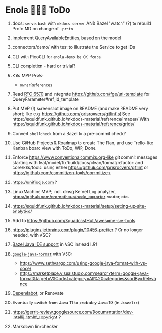 <!--
    SPDX-License-Identifier: Apache-2.0

    Copyright 2023 The Enola <https://enola.dev> Authors

    Licensed under the Apache License, Version 2.0 (the "License");
    you may not use this file except in compliance with the License.
    You may obtain a copy of the License at

        https://www.apache.org/licenses/LICENSE-2.0

    Unless required by applicable law or agreed to in writing, software
    distributed under the License is distributed on an "AS IS" BASIS,
    WITHOUT WARRANTIES OR CONDITIONS OF ANY KIND, either express or implied.
    See the License for the specific language governing permissions and
    limitations under the License.
-->

# Enola 🕵🏾‍♀️ ToDo

1. docs: `serve.bash` with `mkdocs server` AND Bazel "watch" (?) to rebuild Proto MD on change of `.proto`

1. Implement QueryAvailableEntities, based on the model
1. connectors/demo/ with test to illustrate the Service to get IDs
1. CLI with PicoCLI for `enola-demo be OK foo:a`
1. CLI completion - hard or trivial?

1. K8s MVP Proto

    - `ownerReferences`

1. Read [RFC 6570](https://www.rfc-editor.org/rfc/rfc6570) and integrate https://github.com/fge/uri-template for QueryParameter#ref_id_template

1. Put MVP (!) screenshot image on README (and make README very short; like e.g. https://github.com/jorisroovers/gitlint's)
   See https://squidfunk.github.io/mkdocs-material/reference/images/
   With https://squidfunk.github.io/mkdocs-material/reference/grids/

1. Convert `shellcheck` from a Bazel to a pre-commit check?

1. Use GitHub Projects & Roadmap to create The Plan, and use Trello-like Kanban board view with ToDo, WIP, Done.

1. Enforce https://www.conventionalcommits.org-like git commit messages starting with feat/model/fix/build/docs/clean/format/refactor: and core/k8s/tools:
   using either https://github.com/jorisroovers/gitlint or https://github.com/commitizen-tools/commitizen.

1. https://unifiedjs.com ?

1. LinuxMachine MVP; incl. dmsg Kernel Log analyzer, https://github.com/prometheus/node_exporter reader, etc.

1. https://squidfunk.github.io/mkdocs-material/setup/setting-up-site-analytics/

1. Add to https://github.com/SquadcastHub/awesome-sre-tools

1. https://plugins.jetbrains.com/plugin/10456-prettier ? Or no longer needed, with VSC?
1. [Bazel Java IDE support](https://github.com/vorburger/LearningBazel/blob/develop/ToDo.md) in VSC instead IJ?!
1. [`google-java-format`](https://github.com/google/google-java-format) with VSC:

    - https://www.sethvargo.com/using-google-java-format-with-vs-code/
    - https://marketplace.visualstudio.com/search?term=google-java-format&target=VSCode&category=All%20categories&sortBy=Relevance

1. [Dependabot](https://github.com//dependabot-core/issues/2196), or Renovate

1. Eventually switch from Java 11 to probably Java 19 (in `.bazelrc`)

1. https://gerrit-review.googlesource.com/Documentation/dev-intellij.html#_copyright ?

1. Markdown linkchecker
